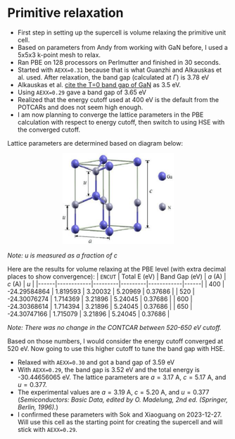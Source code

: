# Primitive relaxation

* First step in setting up the supercell is volume relaxing the primitive unit cell.
* Based on parameters from Andy from working with GaN before, I used a 5x5x3 k-point mesh to relax.
* Ran PBE on 128 processors on Perlmutter and finished in 30 seconds.
* Started with `AEXX=0.31` because that is what Guanzhi and Alkauskas et al. used. After relaxation, the band gap (calculated at $\Gamma$) is 3.78 eV
* Alkauskas et al. [cite the T=0 band gap of GaN](https://pubs.aip.org/aip/apl/article-abstract/87/24/242104/905759/Temperature-and-compositional-dependence-of-the?redirectedFrom=fulltext) as 3.5 eV.
* Using `AEXX=0.29` gave a band gap of 3.65 eV
* Realized that the energy cutoff used at 400 eV is the default from the POTCARs and does not seem high enough.
* I am now planning to converge the lattice parameters in the PBE calculation with respect to energy cutoff, then switch to using HSE with the converged cutoff.

Lattice parameters are determined based on diagram below:
<p align="center">
  <img src="The-Wurtzite-structure-of-GaN.png" width="50%">
</p>

*Note: $u$ is measured as a fraction of $c$*

Here are the results for volume relaxing at the PBE level (with extra decimal places to show convergence):
| `ENCUT` | Total E (eV) | Band Gap (eV) | $a$ (A) | $c$ (A) | $u$ |
|------|------------|---------|---------|------------|------|
| 400 | -24.29584864 | 1.819593 | 3.20032 | 5.20969 | 0.37686 |
| 520 | -24.30076274 | 1.714369 | 3.21896 | 5.24045 | 0.37686 |
| 600 | -24.30368614 | 1.714394 | 3.21896 | 5.24045 | 0.37686 |
| 650 | -24.30747166 | 1.715079 | 3.21896 | 5.24045 | 0.37686 |

*Note: There was no change in the CONTCAR between 520-650 eV cutoff.*

Based on those numbers, I would consider the energy cutoff converged at 520 eV. Now going to use this higher cutoff to tune the band gap with HSE.

* Relaxed with `AEXX=0.30` and got a band gap of 3.59 eV
* With `AEXX=0.29`, the band gap is 3.52 eV and the total energy is -30.44656065 eV. The lattice parameters are $a = 3.17$ A, $c=5.17$ A, and $u=0.377$.
* The experimental values are $a = 3.19$ A, $c=5.20$ A, and $u=0.377$ (*Semiconductors: Basic Data, edited by O. Madelung, 2nd ed. (Springer, Berlin, 1996).*)
* I confirmed these parameters with Sok and Xiaoguang on 2023-12-27. Will use this cell as the starting point for creating the supercell and will stick with `AEXX=0.29`.